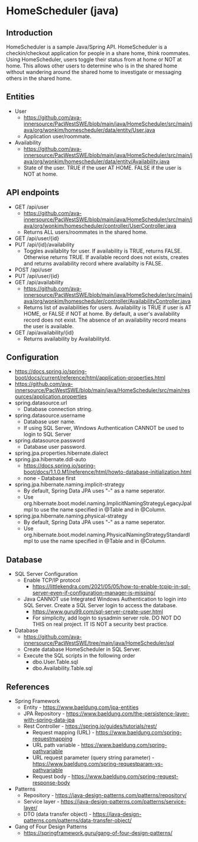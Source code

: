 # HomeScheduler (java)
## Introduction
HomeScheduler is a sample Java/Spring API. HomeScheduler is a checkin/checkout application for people in a share home, think roommates. Using HomeScheduler, users toggle their status from at home or NOT at home. This allows other users to determine who is in the shared home without wandering around the shared home to investigate or messaging others in the shared home.

## Entities
* User
  * https://github.com/ava-innersource/PacWestSWE/blob/main/java/HomeScheduler/src/main/java/org/wonkim/homescheduler/data/entity/User.java
  * Application user/roommate.
* Availability
  * https://github.com/ava-innersource/PacWestSWE/blob/main/java/HomeScheduler/src/main/java/org/wonkim/homescheduler/data/entity/Availability.java
  * State of the user. TRUE if the user AT HOME. FALSE if the user is NOT at home.

## API endpoints
* GET /api/user
  * https://github.com/ava-innersource/PacWestSWE/blob/main/java/HomeScheduler/src/main/java/org/wonkim/homescheduler/controller/UserController.java
  * Returns ALL users/roommates in the shared home.
* GET /api/user/{id}
* PUT /api/{id}/availability
  * Toggles availablity for user. If availability is TRUE, returns FALSE. Otherwise returns TRUE. If available record does not exists, creates and returns availability record where availabilty is FALSE.
* POST /api/user
* PUT /api/user/{id}
* GET /api/availability
  * https://github.com/ava-innersource/PacWestSWE/blob/main/java/HomeScheduler/src/main/java/org/wonkim/homescheduler/controller/AvailabilityController.java
  * Returns list of availabilities for users. Availability is TRUE if user is AT HOME, or FALSE if NOT at home. By default, a user's availability record does not exist. The absence of an availability record means the user is available.
* GET /api/availability/{id}
  * Returns availability by AvailabilityId.

## Configuration
* https://docs.spring.io/spring-boot/docs/current/reference/html/application-properties.html
* https://github.com/ava-innersource/PacWestSWE/blob/main/java/HomeScheduler/src/main/resources/application.properties
* spring.datasource.url
  * Database connection string.
* spring.datasource.username
  * Database user name.
  * If using SQL Server, Windows Authentication CANNOT be used to login to SQL Server
* spring.datasource.password
  * Database user password.
* spring.jpa.properties.hibernate.dialect
* spring.jpa.hibernate.ddl-auto
  * https://docs.spring.io/spring-boot/docs/1.1.0.M1/reference/html/howto-database-initialization.html
  * none - Database first
* spring.jpa.hibernate.naming.implicit-strategy
  * By default, Spring Data JPA uses "-" as a name seperator.
  * Use org.hibernate.boot.model.naming.ImplicitNamingStrategyLegacyJpaImpl to use the name specified in @Table and in @Column.
* spring.jpa.hibernate.naming.physical-strategy
  * By default, Spring Data JPA uses "-" as a name seperator.
  * Use org.hibernate.boot.model.naming.PhysicalNamingStrategyStandardImpl to use the name specified in @Table and in @Column.

## Database
* SQL Server Configuration
  * Enable TCP/IP protocol
    * https://littlekendra.com/2021/05/05/how-to-enable-tcpip-in-sql-server-even-if-configuration-manager-is-missing/
  * Java CANNOT use Integrated Windows Authentication to login into SQL Server. Create a SQL Server login to access the database.
    * https://www.guru99.com/sql-server-create-user.html
    * For simplicity, add login to sysadmin server role. DO NOT DO THIS on real project. IT IS NOT a security best practice.
* Database
  * https://github.com/ava-innersource/PacWestSWE/tree/main/java/HomeScheduler/sql
  * Create database HomeScheduler in SQL Server.
  * Execute the SQL scripts in the following order
    * dbo.User.Table.sql
    * dbo.Availability.Table.sql

## References
* Spring Framework
  * Entity - https://www.baeldung.com/jpa-entities
  * JPA Repository - https://www.baeldung.com/the-persistence-layer-with-spring-data-jpa
  * Rest Controller - https://spring.io/guides/tutorials/rest/
    * Request mapping (URL) - https://www.baeldung.com/spring-requestmapping
    * URL path variable - https://www.baeldung.com/spring-pathvariable
    * URL request parameter (query string parameter) - https://www.baeldung.com/spring-requestparam-vs-pathvariable
    * Request body - https://www.baeldung.com/spring-request-response-body
* Patterns
  * Repository - https://java-design-patterns.com/patterns/repository/
  * Service layer - https://java-design-patterns.com/patterns/service-layer/
  * DTO (data transfer object) - https://java-design-patterns.com/patterns/data-transfer-object/
* Gang of Four Design Patterns
  * https://springframework.guru/gang-of-four-design-patterns/
